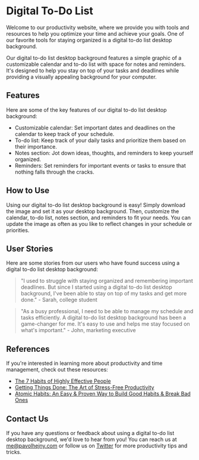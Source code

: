 <!--font:Poppins-->

# Digital To-Do List

Welcome to our productivity website, where we provide you with tools and resources to help you optimize your time and achieve your goals. One of our favorite tools for staying organized is a digital to-do list desktop background.

Our digital to-do list desktop background features a simple graphic of a customizable calendar and to-do list with space for notes and reminders. It's designed to help you stay on top of your tasks and deadlines while providing a visually appealing background for your computer.

## Features

Here are some of the key features of our digital to-do list desktop background:

-   Customizable calendar: Set important dates and deadlines on the calendar to keep track of your schedule.
-   To-do list: Keep track of your daily tasks and prioritize them based on their importance.
-   Notes section: Jot down ideas, thoughts, and reminders to keep yourself organized.
-   Reminders: Set reminders for important events or tasks to ensure that nothing falls through the cracks.

## How to Use

Using our digital to-do list desktop background is easy! Simply download the image and set it as your desktop background. Then, customize the calendar, to-do list, notes section, and reminders to fit your needs. You can update the image as often as you like to reflect changes in your schedule or priorities.

## User Stories

Here are some stories from our users who have found success using a digital to-do list desktop background:

> "I used to struggle with staying organized and remembering important deadlines. But since I started using a digital to-do list desktop background, I've been able to stay on top of my tasks and get more done." - Sarah, college student

> "As a busy professional, I need to be able to manage my schedule and tasks efficiently. A digital to-do list desktop background has been a game-changer for me. It's easy to use and helps me stay focused on what's important." - John, marketing executive

## References

If you're interested in learning more about productivity and time management, check out these resources:

-   [The 7 Habits of Highly Effective People](#)
-   [Getting Things Done: The Art of Stress-Free Productivity](#)
-   [Atomic Habits: An Easy & Proven Way to Build Good Habits & Break Bad Ones](#)

## Contact Us

If you have any questions or feedback about using a digital to-do list desktop background, we'd love to hear from you! You can reach us at me@pavolhejny.com or follow us on [Twitter](#) for more productivity tips and tricks.

<!--

Write me content for website with wallpaper which alt text is:

"A wallpaper with a simple graphic of a digital calendar or to-do list, with space for notes and reminders."

The name/title of the page should not be 1:1 copy of the alt text but rather a real content of the website which is using this wallpaper.

- Use markdown format
- Start with heading
- Heading should be short and concise
- The content should look like a real website
- The website should not be about the wallpaper, wallpaper is just a related background
- Heading should be contain work "wallpaper" or "background"
- Include real sections like references, contact, user stories, etc. use things relevant to the page purpose.
- Feel free to use structure like headings, bullets, numbering, blockquotes, paragraphs, horizontal lines, etc.
- You can use formatting like bold or _italic_
- You can include UTF-8 emojis
- Links should be only #hash anchors (and you can refer to the document itself)
- Do not include images


---


# Boost Your Productivity with the Digital To-Do List Wallpaper

Welcome to our productivity website, where we help you optimize your time and achieve your goals. One of our favorite tools for staying organized is our digital to-do list wallpaper. This simple graphic wallpaper features a customizable calendar and to-do list with space for notes and reminders.

## Features

Our digital to-do list wallpaper is designed to help you stay on top of your tasks and deadlines. Here are some of its key features:

- Customizable calendar: Set important dates and deadlines on the calendar to keep track of your schedule.
- To-do list: Keep track of your daily tasks and prioritize them based on their importance.
- Notes section: Jot down ideas, thoughts, and reminders to keep yourself organized.
- Reminders: Set reminders for important events or tasks to ensure that nothing falls through the cracks.

## How to Use

Using our digital to-do list wallpaper is easy! Simply download the wallpaper and set it as your desktop background. Then, customize the calendar, to-do list, notes section, and reminders to fit your needs. You can update the wallpaper as often as you like to reflect changes in your schedule or priorities.

## User Stories

Here are some stories from our users who have found success using our digital to-do list wallpaper:

> "I used to struggle with staying organized and remembering important deadlines. But since I started using the digital to-do list wallpaper, I've been able to stay on top of my tasks and get more done." - Sarah, college student

> "As a busy professional, I need to be able to manage my schedule and tasks efficiently. The digital to-do list wallpaper has been a game-changer for me. It's easy to use and helps me stay focused on what's important." - John, marketing executive

## References

If you're interested in learning more about productivity and time management, check out these resources:

- [The 7 Habits of Highly Effective People](#)
- [Getting Things Done: The Art of Stress-Free Productivity](#)
- [Atomic Habits: An Easy & Proven Way to Build Good Habits & Break Bad Ones](#)

## Contact Us

If you have any questions or feedback about our digital to-do list wallpaper, we'd love to hear from you! You can reach us at me@pavolhejny.com or follow us on [Twitter](#) for more productivity tips and tricks.


---


Heading should not include word "wallpaper". The website should not be about the wallpaper itself, wallpaper is just a related background, rewrite whole content.


---


# Maximize Your Productivity with a Digital To-Do List

Welcome to our productivity website, where we provide you with tools and resources to help you optimize your time and achieve your goals. One of our favorite tools for staying organized is a digital to-do list that you can use as a background on your computer.

## Features

Our digital to-do list is designed to help you stay on top of your tasks and deadlines. Here are some of its key features:

- Customizable calendar: Set important dates and deadlines on the calendar to keep track of your schedule.
- To-do list: Keep track of your daily tasks and prioritize them based on their importance.
- Notes section: Jot down ideas, thoughts, and reminders to keep yourself organized.
- Reminders: Set reminders for important events or tasks to ensure that nothing falls through the cracks.

## How to Use

Using our digital to-do list is easy! Simply download the image and set it as your desktop background. Then, customize the calendar, to-do list, notes section, and reminders to fit your needs. You can update the image as often as you like to reflect changes in your schedule or priorities.

## User Stories

Here are some stories from our users who have found success using a digital to-do list:

> "I used to struggle with staying organized and remembering important deadlines. But since I started using a digital to-do list, I've been able to stay on top of my tasks and get more done." - Sarah, college student

> "As a busy professional, I need to be able to manage my schedule and tasks efficiently. A digital to-do list has been a game-changer for me. It's easy to use and helps me stay focused on what's important." - John, marketing executive

## References

If you're interested in learning more about productivity and time management, check out these resources:

- [The 7 Habits of Highly Effective People](#)
- [Getting Things Done: The Art of Stress-Free Productivity](#)
- [Atomic Habits: An Easy & Proven Way to Build Good Habits & Break Bad Ones](#)

## Contact Us

If you have any questions or feedback about using a digital to-do list, we'd love to hear from you! You can reach us at me@pavolhejny.com or follow us on [Twitter](#) for more productivity tips and tricks.


---


Heading is too long, rewrite whole content.


---


# Boost Your Productivity with a Digital To-Do List Background

Welcome to our productivity website, where we provide you with tools and resources to help you optimize your time and achieve your goals. One of our favorite tools for staying organized is a digital to-do list background that you can use on your computer.

Our digital to-do list background features a simple graphic of a customizable calendar and to-do list with space for notes and reminders. It's designed to help you stay on top of your tasks and deadlines while providing a visually appealing background for your computer.

## Features

Here are some of the key features of our digital to-do list background:

- Customizable calendar: Set important dates and deadlines on the calendar to keep track of your schedule.
- To-do list: Keep track of your daily tasks and prioritize them based on their importance.
- Notes section: Jot down ideas, thoughts, and reminders to keep yourself organized.
- Reminders: Set reminders for important events or tasks to ensure that nothing falls through the cracks.

## How to Use

Using our digital to-do list background is easy! Simply download the image and set it as your desktop background. Then, customize the calendar, to-do list, notes section, and reminders to fit your needs. You can update the image as often as you like to reflect changes in your schedule or priorities.

## User Stories

Here are some stories from our users who have found success using a digital to-do list background:

> "I used to struggle with staying organized and remembering important deadlines. But since I started using a digital to-do list background, I've been able to stay on top of my tasks and get more done." - Sarah, college student

> "As a busy professional, I need to be able to manage my schedule and tasks efficiently. A digital to-do list background has been a game-changer for me. It's easy to use and helps me stay focused on what's important." - John, marketing executive

## References

If you're interested in learning more about productivity and time management, check out these resources:

- [The 7 Habits of Highly Effective People](#)
- [Getting Things Done: The Art of Stress-Free Productivity](#)
- [Atomic Habits: An Easy & Proven Way to Build Good Habits & Break Bad Ones](#)

## Contact Us

If you have any questions or feedback about using a digital to-do list background, we'd love to hear from you! You can reach us at me@pavolhejny.com or follow us on [Twitter](#) for more productivity tips and tricks.


---


Heading is too long, rewrite whole content.


---


# Boost Your Productivity with a Digital To-Do List Desktop Background

Welcome to our productivity website, where we provide you with tools and resources to help you optimize your time and achieve your goals. One of our favorite tools for staying organized is a digital to-do list desktop background.

Our digital to-do list desktop background features a simple graphic of a customizable calendar and to-do list with space for notes and reminders. It's designed to help you stay on top of your tasks and deadlines while providing a visually appealing background for your computer.

## Features

Here are some of the key features of our digital to-do list desktop background:

- Customizable calendar: Set important dates and deadlines on the calendar to keep track of your schedule.
- To-do list: Keep track of your daily tasks and prioritize them based on their importance.
- Notes section: Jot down ideas, thoughts, and reminders to keep yourself organized.
- Reminders: Set reminders for important events or tasks to ensure that nothing falls through the cracks.

## How to Use

Using our digital to-do list desktop background is easy! Simply download the image and set it as your desktop background. Then, customize the calendar, to-do list, notes section, and reminders to fit your needs. You can update the image as often as you like to reflect changes in your schedule or priorities.

## User Stories

Here are some stories from our users who have found success using a digital to-do list desktop background:

> "I used to struggle with staying organized and remembering important deadlines. But since I started using a digital to-do list desktop background, I've been able to stay on top of my tasks and get more done." - Sarah, college student

> "As a busy professional, I need to be able to manage my schedule and tasks efficiently. A digital to-do list desktop background has been a game-changer for me. It's easy to use and helps me stay focused on what's important." - John, marketing executive

## References

If you're interested in learning more about productivity and time management, check out these resources:

- [The 7 Habits of Highly Effective People](#)
- [Getting Things Done: The Art of Stress-Free Productivity](#)
- [Atomic Habits: An Easy & Proven Way to Build Good Habits & Break Bad Ones](#)

## Contact Us

If you have any questions or feedback about using a digital to-do list desktop background, we'd love to hear from you! You can reach us at me@pavolhejny.com or follow us on [Twitter](#) for more productivity tips and tricks.


---


Write me a Google font which is best fitting for the website.

Pick from the list:
- Barlow Condensed
- Great Vibes
- Raleway
- Lobster
- IBM Plex Sans
- Dancing Script
- Poppins
- Futura
- Inter
- Montserrat
- Exo 2
- Open Sans
- Roboto
- Alegreya
- Playfair Display
- Lato
- Orbitron


Write just the font name nothing else.


---


Poppins

-->
